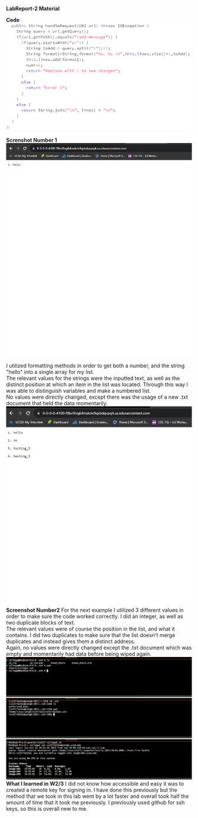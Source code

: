 **LabReport-2 Material**  

  **Code**
![Image](geag.PNG)  

  **Screnshot Number 1**
![Image](Picture1.PNG)  

I utilized formatting methods in order to get both a number, and the string "hello" into a single array for my list.  
The relevant values for the strings were the inputted text, as well as the distinct position at which an item in the list was located. Through this way I was able to distinguish variables and make a numbered list.  
No values were directly changed, except there was the usage of a new .txt document that held the data momentarily.  
![Image](Picture2.PNG)  
**Screenshot Number2**
For the next example I utilized 3 different values in order to make sure the code worked correctly. I did an integer, as well as two duplicate blocks of text.  
The relevant values were of course the position in the list, and what it contains. I did two duplicates to make sure that the list doesn't merge duplicates and instead gives them a distinct address.  
Again, no values were directly changed except the .txt document which was empty and momentarily had data before being wiped again.  
![Image](privkey.png)  
![Image](authkeys.png)  
![Image](signin.png)  
**What I learned in W2/3**
I did not know how accessible and easy it was to created a remote key for signing in. I have done this previously but the method that we took in this lab went by a lot faster and overall took half the amount of time that it took me previously. I previously used github for ssh keys, so this is overall new to me.
